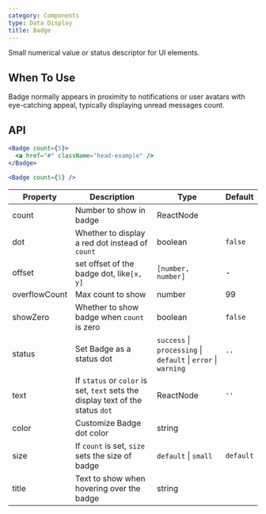 ```yaml
---
category: Components
type: Data Display
title: Badge
---
```


Small numerical value or status descriptor for UI elements.

## When To Use

Badge normally appears in proximity to notifications or user avatars with eye-catching appeal, typically displaying unread messages count.

## API

```jsx
<Badge count={5}>
  <a href="#" className="head-example" />
</Badge>
```

```jsx
<Badge count={5} />
```

| Property | Description | Type | Default |
| -------- | ----------- | ---- | ------- |
| count | Number to show in badge | ReactNode |  |
| dot | Whether to display a red dot instead of `count` | boolean | `false` |
| offset | set offset of the badge dot, like`[x, y]` | `[number, number]` | - |
| overflowCount | Max count to show | number | 99 |
| showZero | Whether to show badge when `count` is zero | boolean | `false` |
| status | Set Badge as a status dot | `success` \| `processing` \| `default` \| `error` \| `warning` | `''` |
| text | If `status` or `color` is set, `text` sets the display text of the status `dot` | ReactNode | `''` |
| color | Customize Badge dot color | string |  |
| size | If `count` is set, `size` sets the size of badge | `default` \| `small` | `default` |
| title | Text to show when hovering over the badge | string |  |
